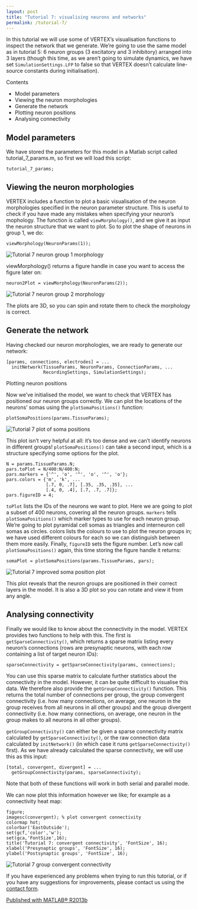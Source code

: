 ```yaml
---
layout: post
title: "Tutorial 7: visualising neurons and networks"
permalink: /tutorial-7/
---
```

In this tutorial we will use some of VERTEX’s visualisation functions to inspect the network that we generate. We’re going to use the same model as in tutorial 5: 6 neuron groups (3 excitatory and 3 inhibitory) arranged into 3 layers (though this time, as we aren’t going to simulate dynamics, we have set ```SimulationSettings.LFP``` to false so that VERTEX doesn’t calculate line-source constants during initialisation).

Contents
* Model parameters
* Viewing the neuron morphologies
* Generate the network
* Plotting neuron positions
* Analysing connectivity

## Model parameters
We have stored the parameters for this model in a Matlab script called tutorial_7_params.m, so first we will load this script:

```
tutorial_7_params;
```

## Viewing the neuron morphologies

VERTEX includes a function to plot a basic visualisation of the neuron morphologies specified in the neuron parameter structure. This is useful to check if you have made any mistakes when specifying your neuron’s mophology. The function is called ```viewMorphology()```, and we give it as input the neuron structure that we want to plot. So to plot the shape of neurons in group 1, we do:

```
viewMorphology(NeuronParams(1));
```

![Tutorial 7 neuron group 1 morphology](https://i.imgur.com/SSV57lV.png)


viewMorphology() returns a figure handle in case you want to access the figure later on:

```
neuron2Plot = viewMorphology(NeuronParams(2));
```

![Tutorial 7 neuron group 2 morphology](https://i.imgur.com/PO87moB.png)

The plots are 3D, so you can spin and rotate them to check the morphology is correct.

## Generate the network

Having checked our neuron morphologies, we are ready to generate our network:

```
[params, connections, electrodes] = ...
  initNetwork(TissueParams, NeuronParams, ConnectionParams, ...
              RecordingSettings, SimulationSettings);
```

Plotting neuron positions

Now we’ve initialised the model, we want to check that VERTEX has positioned our neuron groups correctly. We can plot the locations of the neurons’ somas using the ```plotSomaPositions()``` function:

```
plotSomaPositions(params.TissueParams);
```

![Tutorial 7 plot of soma positions](https://i.imgur.com/kVhs1Jz.png)

This plot isn’t very helpful at all: it’s too dense and we can’t identify neurons in different groups! ```plotSomaPositions()``` can take a second input, which is a structure specifying some options for the plot.

```
N = params.TissueParams.N;
pars.toPlot = N/400:N/400:N;
pars.markers = {'^', 'o', '^', 'o', '^', 'o'};
pars.colors = {'m', 'k', ...
               [.7, 0, .7], [.35, .35, .35], ...
               [.4, 0, .4], [.7, .7, .7]};
pars.figureID = 4;
```

```toPlot``` lists the IDs of the neurons we want to plot. Here we are going to plot a subset of 400 neurons, covering all the neuron groups. ```markers``` tells ```plotSomaPositions()``` which marker types to use for each neuron group. We’re going to plot pyramidal cell somas as triangles and interneuron cell somas as circles. colors lists the colours to use to plot the neuron groups in; we have used different colours for each so we can distinguish between them more easily. Finally, ```figureID``` sets the figure number. Let’s now call ```plotSomaPositions()``` again, this time storing the figure handle it returns:

```
somaPlot = plotSomaPositions(params.TissueParams, pars);
```

![Tutorial 7 improved soma position plot](https://i.imgur.com/jXZhClS.png)

This plot reveals that the neuron groups are positioned in their correct layers in the model. It is also a 3D plot so you can rotate and view it from any angle.

## Analysing connectivity
Finally we would like to know about the connectivity in the model. VERTEX provides two functions to help with this. The first is ```getSparseConnectivity()```, which returns a sparse matrix listing every neuron’s connections (rows are presynaptic neurons, with each row containing a list of target neuron IDs):

```
sparseConnectivity = getSparseConnectivity(params, connections);
```

You can use this sparse matrix to calculate further statistics about the connectivity in the model. However, it can be quite difficult to visualise this data. We therefore also provide the ```getGroupConnectivity()``` function. This returns the total number of connections per group, the group convergent connectivity (i.e. how many connections, on average, one neuron in the group receives from all neurons in all other groups) and the group divergent connectivity (i.e. how many connections, on average, one neuron in the group makes to all neurons in all other groups).

```getGroupConnectivity()``` can either be given a sparse connectivity matrix calculated by ```getSparseConnectivity()```, or the raw connection data calculated by ```initNetwork()``` (in which case it runs ```getSparseConnectivity()``` first). As we have already calculated the sparse connectivity, we will use this as this input:

```
[total, convergent, divergent] = ...
  getGroupConnectivity(params, sparseConnectivity);
```

Note that both of these functions will work in both serial and parallel mode.

We can now plot this information however we like; for example as a connectivity heat map:

```
figure;
imagesc(convergent); % plot convergent connectivity
colormap hot;
colorbar('EastOutside');
set(gcf,'color','w');
set(gca,'FontSize',16);
title('Tutorial 7: convergent connectivity', 'FontSize', 16);
xlabel('Presynaptic groups', 'FontSize', 16);
ylabel('Postsynaptic groups', 'FontSize', 16);
```

![Tutorial 7 group convergent connectivity](https://i.imgur.com/lxsTDe2.png)

If you have experienced any problems when trying to run this tutorial, or if you have any suggestions for improvements, please contact us using the [contact form](http://vertexsimulator.org/contact/).

[Published with MATLAB® R2013b](https://www.mathworks.com/products/matlab.html)
